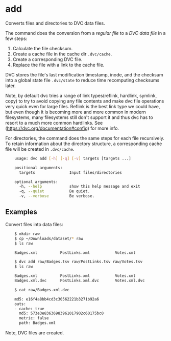 # add

Converts files and directories to DVC data files.

The command does the conversion from a *regular file* to a *DVC data file* in a
few steps:

1. Calculate the file checksum.
2. Create a cache file in the cache dir `.dvc/cache`.
3. Create a corresponding DVC file.
4. Replace the file with a link to the cache file.

DVC stores the file's last modification timestamp, inode, and the checksum into
a global state file `.dvc/state` to reduce time recomputing checksums later.

Note, by default dvc tries a range of link types(reflink, hardlink, symlink,
copy) to try to avoid copying any file contents and make dvc file operations
very quick even for large files. Reflink is the best link type we could have,
but even though it is becoming more and more common in modern filesystems, many
filesystems still don't support it and thus dvc has to resort to a much more
common hardlinks. See (https://dvc.org/documentation#config) for more info.

For directories, the command does the same steps for each file recursively.
To retain information about the directory structure, a corresponding cache
file will be created in `.dvc/cache`.

```sh
    usage: dvc add [-h] [-q] [-v] targets [targets ...]

    positional arguments:
      targets               Input files/directories

    optional arguments:
      -h, --help            show this help message and exit
      -q, --quiet           Be quiet.
      -v, --verbose         Be verbose.
```

## Examples

Convert files into data files:

```sh
    $ mkdir raw
    $ cp ~/Downloads/dataset/* raw
    $ ls raw

    Badges.xml          PostLinks.xml           Votes.xml

    $ dvc add raw/Badges.tsv raw/PostLinks.tsv raw/Votes.tsv
    $ ls raw

    Badges.xml          PostLinks.xml           Votes.xml
    Badges.xml.dvc      PostLinks.xml.dvc       Votes.xml.dvc

    $ cat raw/Badges.xml.dvc

    md5: e16f4a8bb4cd3c30562221b3271b92a6
    outs:
    - cache: true
      md5: 573e3e83636983961017902c60175bc0
      metric: false
      path: Badges.xml

```

Note, DVC files are created.
